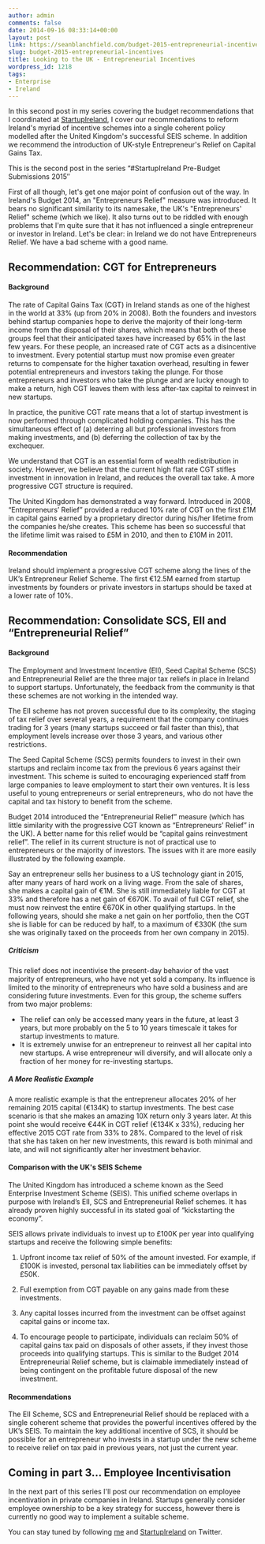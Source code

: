 ```yaml
---
author: admin
comments: false
date: 2014-09-16 08:33:14+00:00
layout: post
link: https://seanblanchfield.com/budget-2015-entrepreneurial-incentives/
slug: budget-2015-entrepreneurial-incentives
title: Looking to the UK - Entrepreneurial Incentives
wordpress_id: 1218
tags:
- Enterprise
- Ireland
---
```


In this second post in my series covering the budget recommendations that I coordinated at [StartupIreland](http://startupireland.ie), I cover our recommendations to reform Ireland's myriad of incentive schemes into a single coherent policy modelled after the United Kingdom's successful SEIS scheme. In addition we recommend the introduction of UK-style Entrepreneur's Relief on Capital Gains Tax.
<!-- more -->
This is the second post in the series “#StartupIreland Pre-Budget Submissions 2015″

First of all though, let's get one major point of confusion out of the way. In Ireland's Budget 2014, an "Entrepreneurs Relief" measure was introduced. It bears no significant similarity to its namesake, the UK's "Entrepreneurs' Relief" scheme (which we like). It also turns out to be riddled with enough problems that I'm quite sure that it has not influenced a single entrepreneur or investor in Ireland. Let's be clear: in Ireland we do not have Entrepreneurs Relief. We have a bad scheme with a good name.

## Recommendation: CGT for Entrepreneurs

#### Background

The rate of Capital Gains Tax (CGT) in Ireland stands as one of the highest in the world at 33% (up from 20% in 2008). Both the founders and investors behind startup companies hope to derive the majority of their long-term income from the disposal of their shares, which means that both of these groups feel that their anticipated taxes have increased by 65% in the last few years. For these people, an increased rate of CGT acts as a disincentive to investment. Every potential startup must now promise even greater returns to compensate for the higher taxation overhead, resulting in fewer potential entrepreneurs and investors taking the plunge. For those entrepreneurs and investors who take the plunge and are lucky enough to make a return, high CGT leaves them with less after-tax capital to reinvest in new startups.

In practice, the punitive CGT rate means that a lot of startup investment is now performed through complicated holding companies. This has the simultaneous effect of (a) deterring all but professional investors from making investments, and (b) deferring the collection of tax by the exchequer.

We understand that CGT is an essential form of wealth redistribution in society. However, we believe that the current high flat rate CGT stifles investment in innovation in Ireland, and reduces the overall tax take. A more progressive CGT structure is required.

The United Kingdom has demonstrated a way forward. Introduced in 2008, “Entrepreneurs’ Relief” provided a reduced 10% rate of CGT on the first £1M in capital gains earned by a proprietary director during his/her lifetime from the companies he/she creates. This scheme has been so successful that the lifetime limit was raised to £5M in 2010, and then to £10M in 2011.

#### Recommendation

Ireland should implement a progressive CGT scheme along the lines of the UK’s Entrepreneur Relief Scheme. The first €12.5M earned from startup investments by founders or private investors in startups should be taxed at a lower rate of 10%.

## Recommendation: Consolidate SCS, EII and “Entrepreneurial Relief”

#### Background

The Employment and Investment Incentive (EII), Seed Capital Scheme (SCS) and Entrepreneurial Relief are the three major tax reliefs in place in Ireland to support startups. Unfortunately, the feedback from the community is that these schemes are not working in the intended way.

The EII scheme has not proven successful due to its complexity, the staging of tax relief over several years, a requirement that the company continues trading for 3 years (many startups succeed or fail faster than this), that employment levels increase over those 3 years, and various other restrictions.

The Seed Capital Scheme (SCS) permits founders to invest in their own startups and reclaim income tax from the previous 6 years against their investment. This scheme is suited to encouraging experienced staff from large companies to leave employment to start their own ventures. It is less useful to young entrepreneurs or serial entrepreneurs, who do not have the capital and tax history to benefit from the scheme.

Budget 2014 introduced the “Entrepreneurial Relief” measure (which has little similarity with the progressive CGT known as “Entrepreneurs’ Relief” in the UK). A better name for this relief would be “capital gains reinvestment relief”. The relief in its current structure is not of practical use to entrepreneurs or the majority of investors. The issues with it are more easily illustrated by the following example.

Say an entrepreneur sells her business to a US technology giant in 2015, after many years of hard work on a living wage. From the sale of shares, she makes a capital gain of €1M. She is still immediately liable for CGT at 33% and therefore has a net gain of €670K. To avail of full CGT relief, she must now reinvest the entire €670K in other qualifying startups. In the following years, should she make a net gain on her portfolio, then the CGT she is liable for can be reduced by half, to a maximum of €330K (the sum she was originally taxed on the proceeds from her own company in 2015).

##### Criticism

This relief does not incentivise the present-day behavior of the vast majority of entrepreneurs, who have not yet sold a company. Its influence is limited to the minority of entrepreneurs who have sold a business and are considering future investments. Even for this group, the scheme suffers from two major problems:

*   The relief can only be accessed many years in the future, at least 3 years, but more probably on the 5 to 10 years timescale it takes for startup investments to mature.
*   It is extremely unwise for an entrepreneur to reinvest all her capital into new startups. A wise entrepreneur will diversify, and will allocate only a fraction of her money for re-investing startups.

##### A More Realistic Example

A more realistic example is that the entrepreneur allocates 20% of her remaining 2015 capital (€134K) to startup investments. The best case scenario is that she makes an amazing 10X return only 3 years later. At this point she would receive €44K in CGT relief (€134K x 33%), reducing her effective 2015 CGT rate from 33% to 28%. Compared to the level of risk that she has taken on her new investments, this reward is both minimal and late, and will not significantly alter her investment behavior.

#### Comparison with the UK's SEIS Scheme

The United Kingdom has introduced a scheme known as the Seed Enterprise Investment Scheme (SEIS). This unified scheme overlaps in purpose with Ireland’s EII, SCS and Entrepreneurial Relief schemes. It has already proven highly successful in its stated goal of “kickstarting the economy”.

SEIS allows private individuals to invest up to £100K per year into qualifying startups and receive the following simple benefits:

1.  Upfront income tax relief of 50% of the amount invested. For example, if £100K is invested, personal tax liabilities can be immediately offset by £50K.
    
2.  Full exemption from CGT payable on any gains made from these investments.
    
3.  Any capital losses incurred from the investment can be offset against capital gains or income tax.
    
4.  To encourage people to participate, individuals can reclaim 50% of capital gains tax paid on disposals of other assets, if they invest those proceeds into qualifying startups. This is similar to the Budget 2014 Entrepreneurial Relief scheme, but is claimable immediately instead of being contingent on the profitable future disposal of the new investment.
    

#### Recommendations

The EII Scheme, SCS and Entrepreneurial Relief should be replaced with a single coherent scheme that provides the powerful incentives offered by the UK’s SEIS. To maintain the key additional incentive of SCS, it should be possible for an entrepreneur who invests in a startup under the new scheme to receive relief on tax paid in previous years, not just the current year.

## Coming in part 3... Employee Incentivisation

In the next part of this series I'll post our recommendation on employee incentivation in private companies in Ireland. Startups generally consider employee ownership to be a key strategy for success, however there is currently no good way to implement a suitable scheme.

You can stay tuned by following [me](http://twitter.com/seanblanchfield) and [StartupIreland](http://twitter.com/startupireland) on Twitter.